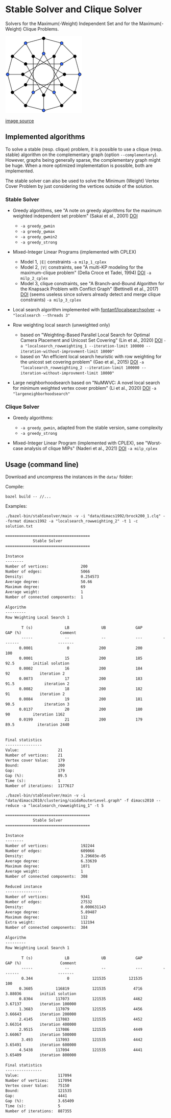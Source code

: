 # Stable Solver and Clique Solver

Solvers for the Maximum(-Weight) Independent Set and for the Maximum(-Weight) Clique Problems.

![stable](stable.png?raw=true "stable")

[image source](https://commons.wikimedia.org/wiki/File:Independent_set_graph.svg)

## Implemented algorithms

To solve a stable (resp. clique) problem, it is possible to use a clique (resp. stable) algorithm on the complementary graph (option `--complementary`). However, graphs being generally sparse, the complementary graph might be huge. When a more optimized implementation is possible, both are implemented.

The stable solver can also be used to solve the Minimum (Weight) Vertex Cover Problem by just considering the vertices outside of the solution.

### Stable Solver

- Greedy algorithms, see "A note on greedy algorithms for the maximum weighted independent set problem" (Sakai et al., 2001) [DOI](https://doi.org/10.1016/S0166-218X(02)00205-6)
  - `-a greedy_gwmin`
  - `-a greedy_gwmax`
  - `-a greedy_gwmin2`
  - `-a greedy_strong`

- Mixed-Integer Linear Programs (implemented with CPLEX)
  - Model 1, `|E|` constraints `-a milp_1_cplex`
  - Model 2, `|V|` constraints, see "A multi-KP modeling for the maximum-clique problem" (Della Croce et Tadei, 1994) [DOI](https://doi.org/10.1016/0377-2217(94)90252-6) `-a milp_2_cplex`
  - Model 3, clique constraints, see "A Branch-and-Bound Algorithm for the Knapsack Problem with Conflict Graph" (Bettinelli et al., 2017) [DOI](https://doi.org/10.1287/ijoc.2016.0742) (seems useless since solvers already detect and merge clique constraints) `-a milp_3_cplex`

- Local search algorithm implemented with [fontanf/localsearchsolver](https://github.com/fontanf/localsearchsolver) `-a "localsearch --threads 3"`

- Row weighting local search (unweighted only)
  - based on "Weighting-Based Parallel Local Search for Optimal Camera Placement and Unicost Set Covering" (Lin et al., 2020) [DOI](https://doi.org/10.1145/3377929.3398184) `-a "localsearch_rowweighting_1 --iteration-limit 100000 --iteration-without-improvment-limit 10000"`
  - based on "An efficient local search heuristic with row weighting for the unicost set covering problem" (Gao et al., 2015) [DOI](https://doi.org/10.1016/j.ejor.2015.05.038) `-a "localsearch_rowweighting_2 --iteration-limit 100000 --iteration-without-improvment-limit 10000"`

- Large neighborhoodsearch based on "NuMWVC: A novel local search for minimum weighted vertex cover problem" (Li et al., 2020) [DOI](https://doi.org/10.1080/01605682.2019.1621218) `-a "largeneighborhoodsearch"`

### Clique Solver

- Greedy algorithms:
  - `-a greedy_gwmin`, adapted from the stable version, same complexity
  - `-a greedy_strong`

- Mixed-Integer Linear Program (implemented with CPLEX), see "Worst-case analysis of clique MIPs" (Naderi et al., 2021) [DOI](https://doi.org/10.1007/s10107-021-01706-2) `-a milp_cplex`

## Usage (command line)

Download and uncompress the instances in the `data/` folder:


Compile:
```shell
bazel build -- //...
```

Examples:

```shell
./bazel-bin/stablesolver/main -v -i "data/dimacs1992/brock200_1.clq" --format dimacs1992 -a "localsearch_rowweighting_2" -t 1 -c solution.txt
```
```
=====================================
            Stable Solver            
=====================================

Instance
--------
Number of vertices:              200
Number of edges:                 5066
Density:                         0.254573
Average degree:                  50.66
Maximum degree:                  69
Average weight:                  1
Number of connected components:  1

Algorithm
---------
Row Weighting Local Search 1

       T (s)              LB              UB             GAP         GAP (%)                 Comment
       -----              --              --             ---         -------                 -------
      0.0001               0             200             200             100                        
      0.0001              15             200             185            92.5        initial solution
      0.0002              16             200             184              92             iteration 2
      0.0073              17             200             183            91.5             iteration 2
      0.0082              18             200             182              91             iteration 2
      0.0084              19             200             181            90.5             iteration 3
      0.0137              20             200             180              90          iteration 1162
      0.0199              21             200             179            89.5          iteration 2440


Final statistics
----------------
Value:                 21
Number of vertices:    21
Vertex cover Value:    179
Bound:                 200
Gap:                   179
Gap (%):               89.5
Time (s):              1
Number of iterations:  1177617
```

```shell
./bazel-bin/stablesolver/main -v -i "data/dimacs2010/clustering/caidaRouterLevel.graph" -f dimacs2010 --reduce -a "localsearch_rowweighting_1" -t 5
```
```
=====================================
            Stable Solver            
=====================================

Instance
--------
Number of vertices:              192244
Number of edges:                 609066
Density:                         3.29603e-05
Average degree:                  6.33639
Maximum degree:                  1071
Average weight:                  1
Number of connected components:  308

Reduced instance
----------------
Number of vertices:              9341
Number of edges:                 27532
Density:                         0.000631143
Average degree:                  5.89487
Maximum degree:                  112
Extra weight:                    112194
Number of connected components:  384

Algorithm
---------
Row Weighting Local Search 1

       T (s)              LB              UB             GAP         GAP (%)                 Comment
       -----              --              --             ---         -------                 -------
       0.344               0          121535          121535             100                        
      0.3605          116819          121535            4716         3.88036        initial solution
      0.8304          117073          121535            4462         3.67137        iteration 100000
      1.3683          117079          121535            4456         3.66643        iteration 200000
      2.4145          117083          121535            4452         3.66314        iteration 400000
      2.9515          117086          121535            4449         3.66067        iteration 500000
       3.493          117093          121535            4442         3.65491        iteration 600000
      4.5438          117094          121535            4441         3.65409        iteration 800000

Final statistics
----------------
Value:                 117094
Number of vertices:    117094
Vertex cover Value:    75150
Bound:                 121535
Gap:                   4441
Gap (%):               3.65409
Time (s):              5
Number of iterations:  887355
```
